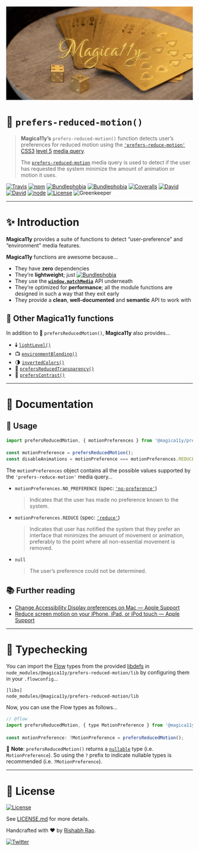 ![Magica11y](https://github.com/magica11y/cauldron/blob/master/assets/Magica11y-cover.jpg "Magica11y cover")

:roller_coaster: `prefers-reduced-motion()`
===========================================
> **Magica11y’s** `prefers-reduced-motion()` function detects user’s preferences for reduced motion using the
> [`'prefers-reduce-motion'`](https://drafts.csswg.org/mediaqueries-5/#prefers-reduced-motion) [CSS3](https://developer.mozilla.org/en-US/docs/Web/CSS/CSS3)
> [level 5](https://drafts.csswg.org/mediaqueries-5) [media query](https://developer.mozilla.org/en-US/docs/Web/CSS/Media_Queries).
>
> The [`prefers-reduced-motion`](https://drafts.csswg.org/mediaqueries-5/#prefers-reduced-motion) media query is used
> to detect if the user has requested the system minimize the amount of animation or motion it uses.

[![Travis](https://img.shields.io/travis/com/magica11y/prefers-reduced-motion.svg?style=for-the-badge)](https://travis-ci.com/magica11y/prefers-reduced-motion)
[![npm](https://img.shields.io/npm/v/@magica11y/prefers-reduced-motion.svg?style=for-the-badge "NPM")](https://www.npmjs.com/package/@magica11y/prefers-reduced-motion)
[![Bundlephobia](https://img.shields.io/bundlephobia/min/@magica11y/prefers-reduced-motion.svg?style=for-the-badge "Bundle size (minified)")](https://bundlephobia.com/result?p=@magica11y/prefers-reduced-motion)
[![Bundlephobia](https://img.shields.io/bundlephobia/minzip/@magica11y/prefers-reduced-motion.svg?style=for-the-badge "Bundle size (minified+gzipped)")](https://bundlephobia.com/result?p=@magica11y/prefers-reduced-motion)
[![Coveralls](https://img.shields.io/coveralls/magica11y/prefers-reduced-motion.svg?style=for-the-badge "Test coverage status")](https://coveralls.io/r/magica11y/prefers-reduced-motion)
[![David](https://img.shields.io/david/magica11y/prefers-reduced-motion.svg?style=for-the-badge "Dependencies")](https://david-dm.org/magica11y/prefers-reduced-motion)
[![David](https://img.shields.io/david/dev/magica11y/prefers-reduced-motion.svg?style=for-the-badge "Dev Dependencies")](https://david-dm.org/magica11y/prefers-reduced-motion?type=dev)
[![node](https://img.shields.io/node/v/@magica11y/prefers-reduced-motion.svg?style=for-the-badge "Node engine")](https://www.npmjs.com/package/@magica11y/prefers-reduced-motion)
[![License](https://img.shields.io/github/license/magica11y/prefers-reduced-motion.svg?style=for-the-badge "MIT license")](LICENSE.md)
![Greenkeeper](https://badges.greenkeeper.io/magica11y/prefers-reduced-motion.svg?style=flat-square "Greenkeeper")

---

# :sparkles: Introduction

**Magica11y** provides a suite of functions to detect “user-preference” and “environment” media features.

**Magica11y** functions are awesome because…
  * They have **zero** dependencies
  * They’re **lightweight**; just [![Bundlephobia](https://img.shields.io/bundlephobia/minzip/@magica11y/prefers-reduced-motion.svg?style=flat-square&label "Bundle size (minified+gzipped)")](https://bundlephobia.com/result?p=@magica11y/prefers-reduced-motion)
  * They use the **[`window.matchMedia`](https://developer.mozilla.org/docs/Web/API/Window/matchMedia)** API underneath
  * They’re optimized for **performance**; all the module functions are designed in such a way that they exit early
  * They provide a **clean**, **well-documented** and **semantic** API to work with

## :crystal_ball: Other Magica11y functions

In addition to :roller_coaster: `prefersReducedMotion()`, **Magica11y** also provides…

  * :candle: [`lightLevel()`](https://github.com/magica11y/light-level)
  * :tv: [`environmentBlending()`](https://github.com/magica11y/environment-blending)
  * :last_quarter_moon: [`invertedColors()`](https://github.com/magica11y/inverted-colors)
  * :gem: [`prefersReducedTransparency()`](https://github.com/magica11y/prefers-reduced-transparency)
  * :high_brightness: [`prefersContrast()`](https://github.com/magica11y/prefers-contrast)

---

# :musical_score: Documentation

## :game_die: Usage

```js
import prefersReducedMotion, { motionPreferences } from '@magica11y/prefers-reduced-motion';

const motionPreference = prefersReducedMotion();
const disableAnimations = motionPreference === motionPreferences.REDUCE;
```

The `motionPreferences` object contains all the possible values supported by the `'prefers-reduce-motion'` media query…

* `motionPreferences.NO_PREFERENCE` (spec: [`'no-preference'`](https://drafts.csswg.org/mediaqueries-5/#valdef-media-prefers-reduced-motion-no-preference))
  > Indicates that the user has made no preference known to the system.
* `motionPreferences.REDUCE` (spec: [`'reduce'`](https://drafts.csswg.org/mediaqueries-5/#valdef-media-prefers-reduced-motion-reduce))
  > Indicates that user has notified the system that they prefer an interface that minimizes the amount of movement or animation,
  > preferably to the point where all non-essential movement is removed.
* `null`
  > The user’s preference could not be determined.

## :books: Further reading

* [Change Accessibility Display preferences on Mac — Apple Support](https://support.apple.com/guide/mac-help/unac089/mac)
* [Reduce screen motion on your iPhone, iPad, or iPod touch — Apple Support](https://support.apple.com/en-lamr/HT202655)

---

# :checkered_flag: Typechecking

You can import the [Flow](https://flow.org) types from the provided [libdefs](https://flow.org/en/docs/libdefs)
in `node_modules/@magica11y/prefers-reduced-motion/lib` by configuring them in your `.flowconfig`…

```
[libs]
node_modules/@magica11y/prefers-reduced-motion/lib
```

Now, you can use the Flow types as follows…

```js
// @flow
import prefersReducedMotion, { type MotionPreference } from '@magica11y/prefers-reduced-motion';

const motionPreference: ?MotionPreference = prefersReducedMotion();
```

:tophat: **Note**: `prefersReducedMotion()` returns a [`nullable`](https://flow.org/en/docs/types/primitives/#toc-null-and-void)
type (i.e. `MotionPreference`). So using the `?` prefix to indicate nullable types is recommended (i.e. `?MotionPreference`).

---

# :scroll: License

[![License](https://img.shields.io/github/license/magica11y/magica11y.svg?style=for-the-badge "MIT license")](LICENSE.md)

See [LICENSE.md](LICENSE.md) for more details.

Handcrafted with :heart: by [Rishabh Rao](https://github.com/rishabhsrao).

[![Twitter](https://img.shields.io/twitter/follow/rishabhsrao.svg?style=social)](https://twitter.com/rishabhsrao)
